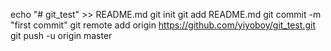 echo "# git_test" >> README.md
git init
git add README.md
git commit -m "first commit"
git remote add origin https://github.com/yiyoboy/git_test.git
git push -u origin master
